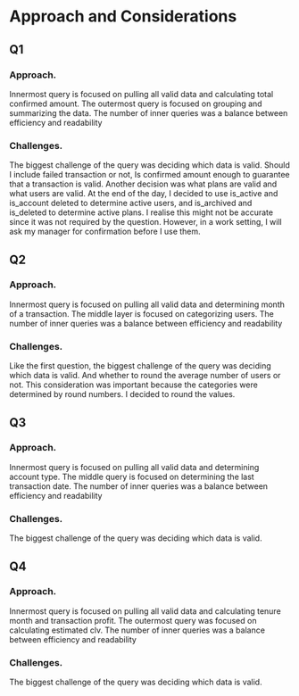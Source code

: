 # Approach and Considerations

## Q1

### Approach. 
Innermost query is focused on pulling all valid data and calculating total confirmed amount. The outermost query is focused on grouping and summarizing the data. The number of inner queries was a balance between efficiency and readability
### Challenges.
The biggest challenge of the query  was deciding which data is valid. Should I include failed transaction or not, Is confirmed amount enough to guarantee that a transaction is valid. Another decision was what plans are valid and what users are valid. At the end of the day, I decided to use is_active and is_account deleted to determine active users, and is_archived and is_deleted to determine active plans. I realise this might not be accurate since it was not required by the question. However, in a work setting, I will ask my manager for confirmation before I use them.


## Q2

### Approach. 
Innermost query is focused on pulling all valid data and determining month of a transaction. The middle layer is focused on categorizing users. The number of inner queries was a balance between efficiency and readability
### Challenges.
Like the first question, the biggest challenge of the query  was deciding which data is valid. And whether to round the average number of users or not. This consideration was important because the categories were determined by round numbers. I decided to round the values.

## Q3

### Approach. 
Innermost query is focused on pulling all valid data and determining account type. The middle query is focused on determining the last transaction date. The number of inner queries was a balance between efficiency and readability
### Challenges.
The biggest challenge of the query  was deciding which data is valid. 

## Q4
### Approach. 
Innermost query is focused on pulling all valid data and calculating tenure month and transaction profit. The outermost query was focused on calculating estimated clv. The number of inner queries was a balance between efficiency and readability
### Challenges.
The biggest challenge of the query  was deciding which data is valid. 
